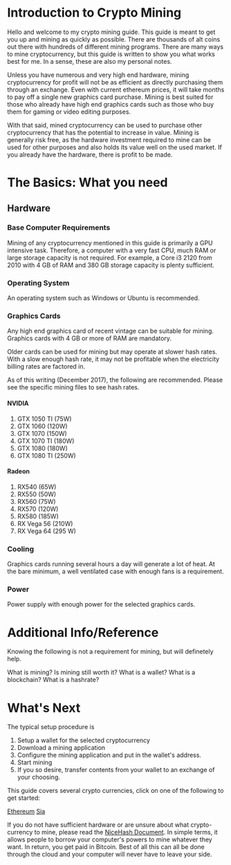 Introduction to Crypto Mining
==============

Hello and welcome to my crypto mining guide. This guide is meant to get you up and mining as quickly as possible. There are thousands of alt coins out there with hundreds of different mining programs. There are many ways to mine cryptocurrency, but this guide is written to show you what works best for me. In a sense, these are also my personal notes. 

Unless you have numerous and very high end hardware, mining cryptocurrency for profit will not be as efficient as directly purchasing them through an exchange. Even with current ethereum prices, it will take months to pay off a single new graphics card purchase. Mining is best suited for those who already have high end graphics cards such as those who buy them for gaming or video editing purposes. 

With that said, mined cryptocurrency can be used to purchase other cryptocurrency that has the potential to increase in value. Mining is generally risk free, as the hardware investment required to mine can be used for other purposes and also holds its value well on the used market. If you already have the hardware, there is profit to be made. 

# The Basics: What you need

## Hardware

### Base Computer Requirements
Mining of any cryptocurrency mentioned in this guide is primarily a GPU intensive task. Therefore, a computer with a very fast CPU, much RAM or large storage capacity is not required. For example, a Core i3 2120 from 2010 with 4 GB of RAM and 380 GB storage capacity is plenty sufficient. 

### Operating System
An operating system such as Windows or Ubuntu is recommended. 

### Graphics Cards
Any high end graphics card of recent vintage can be suitable for mining. Graphics cards with 4 GB or more of RAM are mandatory.   

Older cards can be used for mining but may operate at slower hash rates. With a slow enough hash rate, it may not be profitable when the electricity billing rates are factored in. 

As of this writing (December 2017), the following are recommended. Please see the specific mining files to see hash rates. 

#### NVIDIA
1. GTX 1050 TI (75W)
2. GTX 1060 (120W)
3. GTX 1070 (150W)
4. GTX 1070 TI (180W)
5. GTX 1080 (180W)
6. GTX 1080 TI (250W)

#### Radeon
1. RX540 (65W)
2. RX550 (50W)
3. RX560 (75W)
4. RX570 (120W)
5. RX580 (185W)
6. RX Vega 56 (210W)
7. RX Vega 64 (295 W)

### Cooling
Graphics cards running several hours a day will generate a lot of heat. At the bare minimum, a well ventilated case with enough fans is a requirement. 

### Power
Power supply with enough power for the selected graphics cards. 

# Additional Info/Reference
Knowing the following is not a requirement for mining, but will definetely help. 

What is mining? 
Is mining still worth it? 
What is a wallet? 
What is a blockchain?
What is a hashrate?

# What's Next
The typical setup procedure is 

1. Setup a wallet for the selected cryptocurrency
2. Download a mining application
3. Configure the mining application and put in the wallet's address. 
4. Start mining
5. If you so desire, transfer contents from your wallet to an exchange of your choosing. 

This guide covers several crypto currencies, click on one of the following to get started:

[Ethereum](mining-ethereum.md)
[Sia](mining-siacoin.md)


If you do not have sufficient hardware or are unsure about what crypto-currency to mine, please read the [NiceHash Document](nicehash.md). In simple terms, it allows people to borrow your computer's powers to mine whatever they want. In return, you get paid in Bitcoin. Best of all this can all be done through the cloud and your computer will never have to leave your side. 


